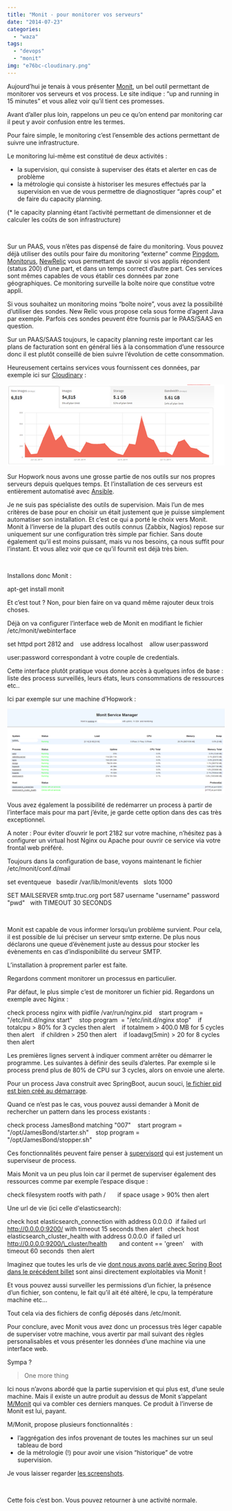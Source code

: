 ```yaml
---
title: "Monit - pour monitorer vos serveurs"
date: "2014-07-23"
categories: 
  - "waza"
tags: 
  - "devops"
  - "monit"
img: "e76bc-cloudinary.png"
---
```


Aujourd’hui je tenais à vous présenter [Monit](http://mmonit.com/monit/), un bel outil permettant de monitorer vos serveurs et vos process. Le site indique : “up and running in 15 minutes” et vous allez voir qu’il tient ces promesses.

Avant d’aller plus loin, rappelons un peu ce qu’on entend par monitoring car il peut y avoir confusion entre les termes.

Pour faire simple, le monitoring c’est l’ensemble des actions permettant de suivre une infrastructure.

Le monitoring lui-même est constitué de deux activités :

- la supervision, qui consiste à superviser des états et alerter en cas de problème
- la métrologie qui consiste à historiser les mesures effectués par la supervision en vue de vous permettre de diagnostiquer “après coup” et de faire du capacity planning.

(\* le capacity planning étant l’activité permettant de dimensionner et de calculer les coûts de son infrastructure)

 

Sur un PAAS, vous n’êtes pas dispensé de faire du monitoring. Vous pouvez déjà utiliser des outils pour faire du monitoring “externe” comme [Pingdom](https://www.pingdom.com/), [Monitorus](http://www.monitor.us/en/website-monitoring), [NewRelic](http://newrelic.com/) vous permettant de savoir si vos applis répondent (status 200) d’une part, et dans un temps correct d’autre part. Ces services sont mêmes capables de vous établir ces données par zone géographiques. Ce monitoring surveille la boîte noire que constitue votre appli.

Si vous souhaitez un monitoring moins “boîte noire”, vous avez la possibilité d’utiliser des sondes. New Relic vous propose cela sous forme d’agent Java par exemple. Parfois ces sondes peuvent être fournis par le PAAS/SAAS en question.

Sur un PAAS/SAAS toujours, le capacity planning reste important car les plans de facturation sont en général liés à la consommation d’une ressource donc il est plutôt conseillé de bien suivre l’évolution de cette consommation.

Heureusement certains services vous fournissent ces données, par exemple ici sur [Cloudinary](https://cloudinary.com) :

[![cloudinary](/images/e76bc-cloudinary.png)](http://eventuallycoding.com/wp-content/uploads/2014/07/e76bc-cloudinary.png)

Sur Hopwork nous avons une grosse partie de nos outils sur nos propres serveurs depuis quelques temps. Et l’installation de ces serveurs est entièrement automatisé avec [Ansible](http://www.ansible.com/home).

Je ne suis pas spécialiste des outils de supervision. Mais l’un de mes critères de base pour en choisir un était justement que je puisse simplement automatiser son installation. Et c’est ce qui a porté le choix vers Monit. Monit à l’inverse de la plupart des outils connus (Zabbix, Nagios) repose sur uniquement sur une configuration très simple par fichier. Sans doute également qu’il est moins puissant, mais vu nos besoins, ça nous suffit pour l’instant. Et vous allez voir que ce qu’il fournit est déjà très bien.

 

Installons donc Monit :

apt-get install monit

Et c’est tout ? Non, pour bien faire on va quand même rajouter deux trois choses.

Déjà on va configurer l’interface web de Monit en modifiant le fichier /etc/monit/webinterface

set httpd port 2812 and
   use address localhost
   allow user:password

user:password correspondant à votre couple de credentials.

Cette interface plutôt pratique vous donne accès à quelques infos de base : liste des process surveillés, leurs états, leurs consommations de ressources etc..

Ici par exemple sur une machine d’Hopwork :

[![monit](/images/1ee46-monit.png)](http://eventuallycoding.com/wp-content/uploads/2014/07/1ee46-monit.png)

Vous avez également la possibilité de redémarrer un process à partir de l’interface mais pour ma part j’évite, je garde cette option dans des cas très exceptionnel.

A noter : Pour éviter d’ouvrir le port 2182 sur votre machine, n’hésitez pas à configurer un virtual host Nginx ou Apache pour ouvrir ce service via votre frontal web préféré.

Toujours dans la configuration de base, voyons maintenant le fichier /etc/monit/conf.d/mail

set eventqueue
  basedir /var/lib/monit/events
  slots 1000

SET MAILSERVER smtp.truc.org port 587 username "username" password "pwd"
  with TIMEOUT 30 SECONDS

 

Monit est capable de vous informer lorsqu’un problème survient. Pour cela, il est possible de lui préciser un serveur smtp externe. De plus nous déclarons une queue d’évènement juste au dessus pour stocker les évènements en cas d’indisponibilité du serveur SMTP.

L’installation à proprement parler est faite.

Regardons comment monitorer un processus en particulier.

Par défaut, le plus simple c’est de monitorer un fichier pid. Regardons un exemple avec Nginx :

check process nginx with pidfile /var/run/nginx.pid
   start program = "/etc/init.d/nginx start"
   stop program  = "/etc/init.d/nginx stop"
   if totalcpu > 80% for 3 cycles then alert
   if totalmem > 400.0 MB for 5 cycles then alert
   if children > 250 then alert
   if loadavg(5min) > 20 for 8 cycles then alert

Les premières lignes servent à indiquer comment arrêter ou démarrer le programme. Les suivantes à définir des seuils d’alertes. Par exemple si le process prend plus de 80% de CPU sur 3 cycles, alors on envoie une alerte.

Pour un process Java construit avec SpringBoot, aucun souci, [le fichier pid est bien créé au démarrage](http://www.eventuallycoding.com/index.php/spring-boot-dans-le-doute-reboote/).

Quand ce n’est pas le cas, vous pouvez aussi demander à Monit de rechercher un pattern dans les process existants :

check process JamesBond matching "007"
   start program = "/opt/JamesBond/starter.sh"
   stop program = "/opt/JamesBond/stopper.sh"

Ces fonctionnalités peuvent faire penser à [supervisord](http://supervisord.org/) qui est justement un superviseur de process.

Mais Monit va un peu plus loin car il permet de superviser également des ressources comme par exemple l’espace disque :

check filesystem rootfs with path /
       if space usage > 90% then alert

Une url de vie (ici celle d'elasticsearch):

check host elasticsearch\_connection with address 0.0.0.0
 if failed url http://0.0.0.0:9200/ with timeout 15 seconds then alert  
check host elasticsearch\_cluster\_health with address 0.0.0.0
 if failed url http://0.0.0.0:9200/\_cluster/health   
   and content == 'green'
   with timeout 60 seconds
 then alert

Imaginez que toutes les urls de vie [dont nous avons parlé avec Spring Boot dans le précédent billet](http://www.eventuallycoding.com/index.php/spring-boot-dans-le-doute-reboote/) sont ainsi directement exploitables via Monit !

Et vous pouvez aussi surveiller les permissions d’un fichier, la présence d’un fichier, son contenu, le fait qu’il ait été altéré, le cpu, la température machine etc…

Tout cela via des fichiers de config déposés dans /etc/monit.

Pour conclure, avec Monit vous avez donc un processus très léger capable de superviser votre machine, vous avertir par mail suivant des règles personalisables et vous présenter les données d’une machine via une interface web.

Sympa ?

> One more thing

Ici nous n’avons abordé que la partie supervision et qui plus est, d’une seule machine. Mais il existe un autre produit au dessus de Monit s’appelant [M/Monit](http://mmonit.com/) qui va combler ces derniers manques. Ce produit à l’inverse de Monit est lui, payant.

M/Monit, propose plusieurs fonctionnalités :

- l’aggrégation des infos provenant de toutes les machines sur un seul tableau de bord
- de la métrologie (!) pour avoir une vision “historique” de votre supervision.

Je vous laisser regarder [les screenshots](http://mmonit.com/screenshots/).

 

Cette fois c’est bon. Vous pouvez retourner à une activité normale.

